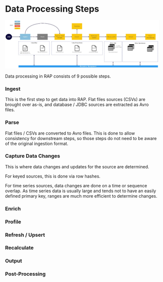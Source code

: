 # Data Processing Steps

![](../../.gitbook/assets/2.0-process-steps.jpg)

Data processing in RAP consists of 9 possible steps.

### Ingest

This is the first step to get data into RAP.  Flat files sources \(CSVs\) are brought over as-is, and database / JDBC sources are extracted as Avro files.

### Parse

Flat files / CSVs are converted to Avro files.  This is done to allow consistency for downstream steps, so those steps do not need to be aware of the original ingestion format.

### Capture Data Changes

This is where data changes and updates for the source are determined.

For keyed sources, this is done via row hashes.

For time series sources, data changes are done on a time or sequence overlap.  As time series data is usually large and tends not to have an easily defined primary key, ranges are much more efficient to determine changes.

### Enrich

### Profile

### Refresh / Upsert

### Recalculate

### Output

### Post-Processing

